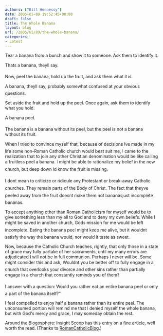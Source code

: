```yaml
---
authors: ["Bill Hennessy"]
date: 2005-05-09 19:52:45+00:00
draft: false
title: The Whole Banana
layout: blog
url: /2005/05/09/the-whole-banana/
categories:
- Latest
---
```


Tear a banana from a bunch and show it to someone.  Ask them to identify it.

 Thats a banana, theyll say.

Now, peel the banana, hold up the fruit, and ask them what it is.

A banana, theyll say, probably somewhat confused at your obvious questions.

Set aside the fruit and hold up the peel.  Once again, ask them to identify what you hold.

A banana peel.

The banana is a banana without its peel, but the peel is not a banana without its fruit.

When I tried to convince myself that, because of decisions Ive made in my life some non-Roman Catholic church would best suit me, I came to the realization that to join any other Christian denomination would be like calling a fruitless peel a banana.  I might be able to rationalize my belief in the new church, but deep down Id know the fruit is missing.

I dont mean to criticize or ridicule any Protestant or break-away Catholic churches.  They remain parts of the Body of Christ.  The fact that theyve peeled away from the fruit doesnt make them not bananasjust incomplete bananas.

To accept anything other than Roman Catholicism for myself would be to give something less than my all to God and to deny my own beliefs.  While I might be saved in another church, Gods mission for me would be left incomplete.  Eating the banana peel might keep me alive, but it wouldnt satisfy the way the banana would, nor would it taste as sweet.

Now, because the Catholic Church teaches, rightly, that only those in a state of grace may fully partake of her sacraments, until my many errors are adjudicated I will not be in full communion.  Perhaps I never will be. Some might consider this and ask, Wouldnt you be better off to fully engage in a church that overlooks your divorce and other sins rather than partially engage in a church that constantly reminds you of them?

I answer with a question:  Would you rather eat an entire banana peel or only a part of the banana itself?"

I feel compelled to enjoy half a banana rather than its entire peel.  The unconsumed portion will  remind me that I denied myself the whole banana, but with God's mercy and grace, I may someday obtain the rest.

Around the Blogosphere:
Insight Scoop has [this entry](https://insightscoop.typepad.com/2004/2005/05/stop_being_theo.html) on a [fine article](https://www.dailyrepublic.com/articles/2005/05/01/religious_news/religion3.txt), well worth the read.  (Thanks to [RomanCatholicBlog](https://www.romancatholicblog.com/).)


 
